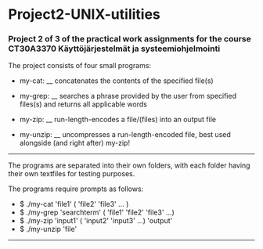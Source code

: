 # Project2-UNIX-utilities


### Project 2 of 3 of the practical work assignments for the course CT30A3370 Käyttöjärjestelmät ja systeemiohjelmointi

The project consists of four small programs:

- my-cat: __
concatenates the contents of the specified file(s)


- my-grep: __
searches a phrase provided by the user from specified files(s) and returns all applicable words


- my-zip: __
run-length-encodes a file/(files) into an output file


- my-unzip: __
uncompresses a run-length-encoded file, best used alongside (and right after) my-zip!

--------------------------------------------------------------------------------------

The programs are separated into their own folders, with each folder having their own textfiles for testing purposes.

The programs require prompts as follows:

- $ ./my-cat 'file1' ( 'file2' 'file3' ... )
- $ ./my-grep 'searchterm' ( 'file1' 'file2' 'file3' ...)
- $ ./my-zip 'input1' ( 'input2' 'input3' ...) 'output'
- $ ./my-unzip 'file'

--------------------------------------------------------------------------------------
